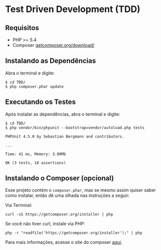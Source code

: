 # Test Driven Development (TDD)

## Requisitos

* PHP >= 5.4
* Composer [getcomposer.org/download/](https://getcomposer.org/download/)

## Instalando as Dependências

Abra o terminal e digite:

```shell
$ cd TDD/
$ php composer.phar update
```

## Executando os Testes

Após instalar as dependências, abra o terminal e digite:

```shell
$ cd TDD/
$ php vendor/bin/phpunit --bootstrap=vendor/autoload.php tests

PHPUnit 4.5.0 by Sebastian Bergmann and contributors.

...

Time: 41 ms, Memory: 3.00Mb

OK (3 tests, 18 assertions)
```

## Instalando o Composer (opcional)

Esse projeto contém o ```composer.phar```, mas se mesmo assim quiser saber como instalar, então dê uma olhada nas instruções a seguir:

Via Terminal:

```shell
curl -sS https://getcomposer.org/installer | php
```

Se você não tiver curl, instale via PHP:

```shell
php -r "readfile('https://getcomposer.org/installer');" | php
```

Para mais informações, acesse o site do composer [aqui](https://getcomposer.org/download/).


